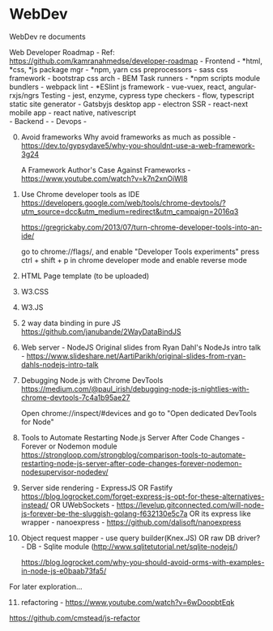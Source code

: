 # WebDev
WebDev re documents

Web Developer Roadmap - Ref: https://github.com/kamranahmedse/developer-roadmap
    - Frontend -
        *html, *css, *js
        package mgr - *npm, yarn
        css preprocessors - sass
        css framework - bootstrap
        css arch - BEM
        Task runners - *npm scripts
        module bundlers - webpack
        lint - *ESlint
        js framework - vue-vuex, react, angular-rxjs/ngrs
        Testing - jest, enzyme, cypress
        type checkers - flow, typescript
        static site generator - Gatsbyjs
        desktop app - electron
        SSR - react-next
        mobile app - react native, nativescript        
    - Backend -
    - Devops -
    

0) Avoid frameworks 
    Why avoid frameworks as much as possible - https://dev.to/gypsydave5/why-you-shouldnt-use-a-web-framework-3g24
    
    A Framework Author's Case Against Frameworks - https://www.youtube.com/watch?v=k7n2xnOiWI8

1) Use Chrome developer tools as IDE
    https://developers.google.com/web/tools/chrome-devtools/?utm_source=dcc&utm_medium=redirect&utm_campaign=2016q3
    
    https://gregrickaby.com/2013/07/turn-chrome-developer-tools-into-an-ide/
    
    go to chrome://flags/, and enable "Developer Tools experiments"
    press ctrl + shift + p in chrome developer mode and enable reverse mode

2) HTML Page template (to be uploaded)

3) W3.CSS

4) W3.JS

5) 2 way data binding in pure JS
    https://github.com/janubande/2WayDataBindJS

6) Web server - NodeJS
    Original slides from Ryan Dahl's NodeJs intro talk -
    https://www.slideshare.net/AartiParikh/original-slides-from-ryan-dahls-nodejs-intro-talk

7) Debugging Node.js with Chrome DevTools
    https://medium.com/@paul_irish/debugging-node-js-nightlies-with-chrome-devtools-7c4a1b95ae27

    Open chrome://inspect/#devices and go to "Open dedicated DevTools for Node"

8) Tools to Automate Restarting Node.js Server After Code Changes - Forever or Nodemon module
https://strongloop.com/strongblog/comparison-tools-to-automate-restarting-node-js-server-after-code-changes-forever-nodemon-nodesupervisor-nodedev/
    

9) Server side rendering - 
    ExpressJS
    OR
    Fastify https://blog.logrocket.com/forget-express-js-opt-for-these-alternatives-instead/
    OR
    UWebSockets - https://levelup.gitconnected.com/will-node-js-forever-be-the-sluggish-golang-f632130e5c7a
    OR its express like wrapper - nanoexpress - https://github.com/dalisoft/nanoexpress

10) Object request mapper - 
    use query builder(Knex.JS)
    OR
    raw DB driver? - DB - Sqlite module (http://www.sqlitetutorial.net/sqlite-nodejs/)

    https://blog.logrocket.com/why-you-should-avoid-orms-with-examples-in-node-js-e0baab73fa5/ 

For later exploration...

11) refactoring - https://www.youtube.com/watch?v=6wDoopbtEqk

https://github.com/cmstead/js-refactor

